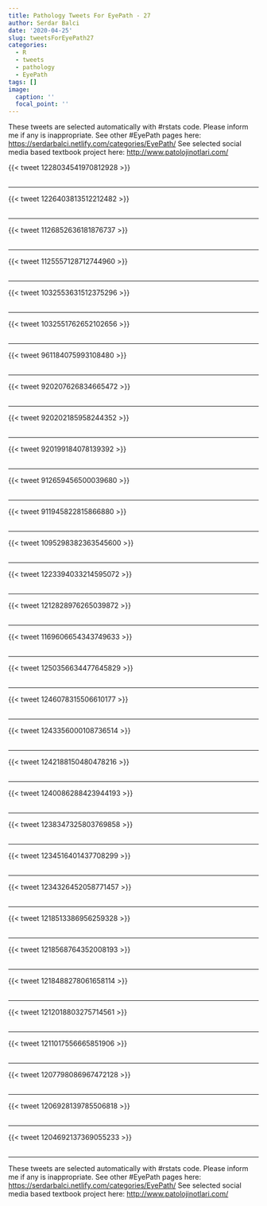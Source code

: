 ```yaml
---
title: Pathology Tweets For EyePath - 27
author: Serdar Balci
date: '2020-04-25'
slug: tweetsForEyePath27
categories:
  - R
  - tweets
  - pathology
  - EyePath
tags: []
image:
  caption: ''
  focal_point: ''
---
```



These tweets are selected automatically with #rstats code. Please inform me if any is inappropriate.
See other #EyePath pages here: https://serdarbalci.netlify.com/categories/EyePath/ 
See selected social media based textbook project here: http://www.patolojinotlari.com/

{{< tweet 1228034541970812928 >}}
<br>
<br>
<hr>
{{< tweet 1226403813512212482 >}}
<br>
<br>
<hr>
{{< tweet 1126852636181876737 >}}
<br>
<br>
<hr>
{{< tweet 1125557128712744960 >}}
<br>
<br>
<hr>
{{< tweet 1032553631512375296 >}}
<br>
<br>
<hr>
{{< tweet 1032551762652102656 >}}
<br>
<br>
<hr>
{{< tweet 961184075993108480 >}}
<br>
<br>
<hr>
{{< tweet 920207626834665472 >}}
<br>
<br>
<hr>
{{< tweet 920202185958244352 >}}
<br>
<br>
<hr>
{{< tweet 920199184078139392 >}}
<br>
<br>
<hr>
{{< tweet 912659456500039680 >}}
<br>
<br>
<hr>
{{< tweet 911945822815866880 >}}
<br>
<br>
<hr>
{{< tweet 1095298382363545600 >}}
<br>
<br>
<hr>
{{< tweet 1223394033214595072 >}}
<br>
<br>
<hr>
{{< tweet 1212828976265039872 >}}
<br>
<br>
<hr>
{{< tweet 1169606654343749633 >}}
<br>
<br>
<hr>
{{< tweet 1250356634477645829 >}}
<br>
<br>
<hr>
{{< tweet 1246078315506610177 >}}
<br>
<br>
<hr>
{{< tweet 1243356000108736514 >}}
<br>
<br>
<hr>
{{< tweet 1242188150480478216 >}}
<br>
<br>
<hr>
{{< tweet 1240086288423944193 >}}
<br>
<br>
<hr>
{{< tweet 1238347325803769858 >}}
<br>
<br>
<hr>
{{< tweet 1234516401437708299 >}}
<br>
<br>
<hr>
{{< tweet 1234326452058771457 >}}
<br>
<br>
<hr>
{{< tweet 1218513386956259328 >}}
<br>
<br>
<hr>
{{< tweet 1218568764352008193 >}}
<br>
<br>
<hr>
{{< tweet 1218488278061658114 >}}
<br>
<br>
<hr>
{{< tweet 1212018803275714561 >}}
<br>
<br>
<hr>
{{< tweet 1211017556665851906 >}}
<br>
<br>
<hr>
{{< tweet 1207798086967472128 >}}
<br>
<br>
<hr>
{{< tweet 1206928139785506818 >}}
<br>
<br>
<hr>
{{< tweet 1204692137369055233 >}}
<br>
<br>
<hr>


These tweets are selected automatically with #rstats code. Please inform me if any is inappropriate.
See other #EyePath pages here: https://serdarbalci.netlify.com/categories/EyePath/ 
See selected social media based textbook project here: http://www.patolojinotlari.com/
